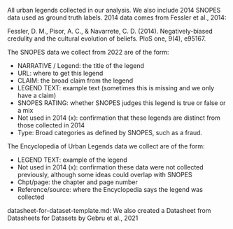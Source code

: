 All urban legends collected in our analysis. We also include 2014 SNOPES data used as ground truth labels. 2014 data comes from Fessler et al., 2014:

Fessler, D. M., Pisor, A. C., & Navarrete, C. D. (2014). Negatively-biased credulity and the cultural evolution of beliefs. PloS one, 9(4), e95167.

The SNOPES data we collect from 2022 are of the form:
- NARRATIVE / Legend: the title of the legend
- URL: where to get this legend
- CLAIM: the broad claim from the legend
- LEGEND TEXT: example text (sometimes this is missing and we only have a claim)
- SNOPES RATING: whether SNOPES judges this legend is true or false or a mix
- Not used in 2014 (x): confirmation that these legends are distinct from those collected in 2014
- Type: Broad categories as defined by SNOPES, such as a fraud.

The Encyclopedia of Urban Legends data we collect are of the form:
- LEGEND TEXT: example of the legend
- Not used in 2014 (x): confirmation these data were not collected previously, although some ideas could overlap with SNOPES
- Chpt/page: the chapter and page number
- Reference/source: where the Encyclopedia says the legend was collected 

datasheet-for-dataset-template.md: We also created a Datasheet from Datasheets for Datasets by Gebru et al., 2021
